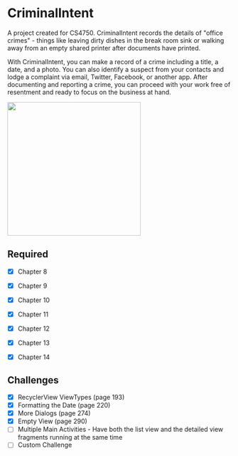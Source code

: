 # CriminalIntent

A project created for CS4750. CriminalIntent records the details of "office crimes" - things like leaving dirty dishes in the break room sink or walking away from an empty shared printer after documents have printed.

With CriminalIntent, you can make a record of a crime including a title, a date, and a photo. You
can also identify a suspect from your contacts and lodge a complaint via email, Twitter, Facebook,
or another app. After documenting and reporting a crime, you can proceed with your work free of
resentment and ready to focus on the business at hand.

<img src="" width="300"/>

## Required

  - [x] Chapter 8
  - [x] Chapter 9
  - [x] Chapter 10
  - [x] Chapter 11
  - [x] Chapter 12
  - [x] Chapter 13
  - [x] Chapter 14


## Challenges
- [x] RecyclerView ViewTypes (page 193)
- [x] Formatting the Date (page 220)
- [x] More Dialogs (page 274)
- [x] Empty View (page 290)
- [ ] Multiple Main Activities - Have both the list view and the detailed view fragments running at the same time
- [ ] Custom Challenge
